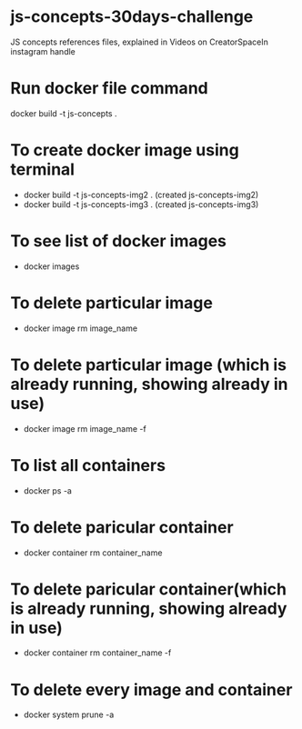# js-concepts-30days-challenge

JS concepts references files, explained in Videos on CreatorSpaceIn instagram handle

# Run docker file command

docker build -t js-concepts .

# To create docker image using terminal

- docker build -t js-concepts-img2 . (created js-concepts-img2)
- docker build -t js-concepts-img3 . (created js-concepts-img3)

# To see list of docker images

- docker images

# To delete particular image

- docker image rm image_name

# To delete particular image (which is already running, showing already in use)

- docker image rm image_name -f

# To list all containers

- docker ps -a

# To delete paricular container

- docker container rm container_name

# To delete paricular container(which is already running, showing already in use)

- docker container rm container_name -f

# To delete every image and container

- docker system prune -a
